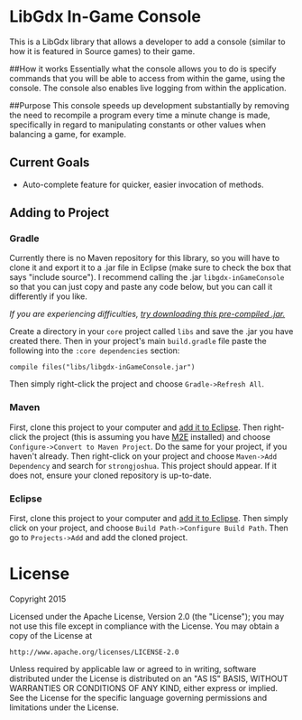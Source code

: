# LibGdx In-Game Console
This is a LibGdx library that allows a developer to add a console (similar to how it is featured in Source games) to their game.

##How it works
Essentially what the console allows you to do is specify commands that you will be able to access from within the game, using the console. The console also enables live logging from within the application.

##Purpose
This console speeds up development substantially by removing the need to recompile a program every time a minute change is made, specifically in regard to manipulating constants or other values when balancing a game, for example.

## Current Goals
* Auto-complete feature for quicker, easier invocation of methods.

## Adding to Project  
### Gradle
Currently there is no Maven repository for this library, so you will have to clone it and export it to a .jar file in Eclipse (make sure to check the box that says "include source"). I recommend calling the .jar `libgdx-inGameConsole` so that you can just copy and paste any code below, but you can call it differently if you like.

*If you are experiencing difficulties, [try downloading this pre-compiled .jar.](http://www.mediafire.com/download/88ssot8j8xx7ap8/libgdx-inGameConsole.jar)*

Create a directory in your `core` project called `libs` and save the .jar you have created there. Then in your project's main `build.gradle` file paste the following into the `:core dependencies` section:

`compile files("libs/libgdx-inGameConsole.jar")`

Then simply right-click the project and choose `Gradle->Refresh All`.

### Maven
First, clone this project to your computer and [add it to Eclipse](http://www.eclipse.org/forums/index.php/t/226301/). Then right-click the project (this is assuming you have [M2E](http://eclipse.org/m2e/) installed) and choose `Configure->Convert to Maven Project`. Do the same for your project, if you haven't already. Then right-click on your project and choose `Maven->Add Dependency` and search for `strongjoshua`. This project should appear. If it does not, ensure your cloned repository is up-to-date.

### Eclipse
First, clone this project to your computer and [add it to Eclipse](http://www.eclipse.org/forums/index.php/t/226301/). Then simply click on your project, and choose `Build Path->Configure Build Path`. Then go to `Projects->Add` and add the cloned project.

License
=======
Copyright 2015

Licensed under the Apache License, Version 2.0 (the "License");
you may not use this file except in compliance with the License.
You may obtain a copy of the License at

    http://www.apache.org/licenses/LICENSE-2.0

Unless required by applicable law or agreed to in writing, software
distributed under the License is distributed on an "AS IS" BASIS,
WITHOUT WARRANTIES OR CONDITIONS OF ANY KIND, either express or implied.
See the License for the specific language governing permissions and
limitations under the License.
